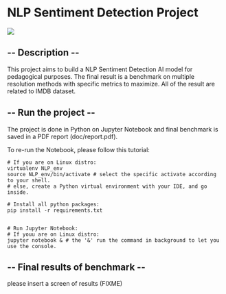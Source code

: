 # NLP Sentiment Detection Project

![](https://i.imgur.com/AavAk5s.png)

## -- Description --
This project aims to build a NLP Sentiment Detection AI model for pedagogical purposes. The final result is a benchmark on multiple resolution methods with specific metrics to maximize. All of the result are related to IMDB dataset.

## -- Run the project --

The project is done in Python on Jupyter Notebook and final benchmark is saved in a PDF report (doc/report.pdf).

To re-run the Notebook, please follow this tutorial:

```bash=
# If you are on Linux distro:
virtualenv NLP_env
source NLP_env/bin/activate # select the specific activate according to your shell.
# else, create a Python virtual environment with your IDE, and go inside.

# Install all python packages:
pip install -r requirements.txt


# Run Jupyter Notebook:
# If youu are on Linux distro:
jupyter notebook & # the '&' run the command in background to let you use the console.
```

## -- Final results of benchmark --

please insert a screen of results (FIXME)